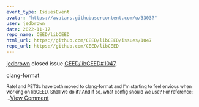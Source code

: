 ```yaml
---
event_type: IssuesEvent
avatar: "https://avatars.githubusercontent.com/u/3303?"
user: jedbrown
date: 2022-11-17
repo_name: CEED/libCEED
html_url: https://github.com/CEED/libCEED/issues/1047
repo_url: https://github.com/CEED/libCEED
---
```


<a href='https://github.com/jedbrown' target='_blank'>jedbrown</a> closed issue <a href='https://github.com/CEED/libCEED/issues/1047' target='_blank'>CEED/libCEED#1047</a>.

<p>clang-format</p><small>Ratel and PETSc have both moved to clang-format and I'm starting to feel envious when working on libCEED. Shall we do it? And if so, what config should we use? For reference:...</small><a href='https://github.com/CEED/libCEED/issues/1047' target='_blank'>View Comment</a>